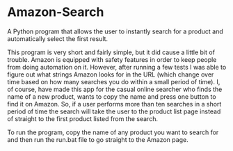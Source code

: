 # Amazon-Search
A Python program that allows the user to instantly search for a product and automatically select the first result.

This program is very short and fairly simple, but it did cause a little bit of trouble.  Amazon is equipped with safety features in order
to keep people from doing automation on it.  However, after running a few tests I was able to figure out what strings Amazon looks for in
the URL (which change over time based on how many searches you do within a small period of time).  I, of course, have made this app for
the casual online searcher who finds the name of a new product, wants to copy the name and press one button to find it on Amazon.  So, 
if a user performs more than ten searches in a short period of time the search will take the user to the product list page instead of
straight to the first product listed from the search.

To run the program, copy the name of any product you want to search for and then run the run.bat file to go straight to the Amazon page.
